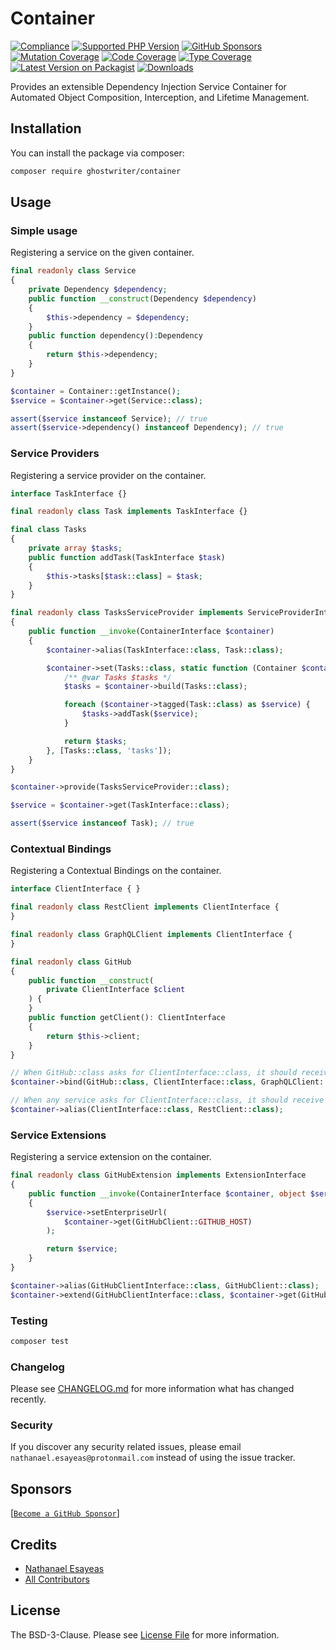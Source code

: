 # Container

[![Compliance](https://github.com/ghostwriter/container/actions/workflows/compliance.yml/badge.svg)](https://github.com/ghostwriter/container/actions/workflows/compliance.yml)
[![Supported PHP Version](https://badgen.net/packagist/php/ghostwriter/container?color=8892bf)](https://www.php.net/supported-versions)
[![GitHub Sponsors](https://img.shields.io/github/sponsors/ghostwriter?label=Sponsor+@ghostwriter/container&logo=GitHub+Sponsors)](https://github.com/sponsors/ghostwriter)
[![Mutation Coverage](https://img.shields.io/endpoint?style=flat&url=https%3A%2F%2Fbadge-api.stryker-mutator.io%2Fgithub.com%2Fghostwriter%2Fcontainer%2Fmain)](https://dashboard.stryker-mutator.io/reports/github.com/ghostwriter/container/main)
[![Code Coverage](https://codecov.io/gh/ghostwriter/container/branch/main/graph/badge.svg)](https://codecov.io/gh/ghostwriter/container)
[![Type Coverage](https://shepherd.dev/github/ghostwriter/container/coverage.svg)](https://shepherd.dev/github/ghostwriter/container)
[![Latest Version on Packagist](https://badgen.net/packagist/v/ghostwriter/container)](https://packagist.org/packages/ghostwriter/container)
[![Downloads](https://badgen.net/packagist/dt/ghostwriter/container?color=blue)](https://packagist.org/packages/ghostwriter/container)

Provides an extensible Dependency Injection Service Container for Automated Object Composition, Interception, and Lifetime Management.

## Installation

You can install the package via composer:

``` bash
composer require ghostwriter/container
```

## Usage

### Simple usage

Registering a service on the given container.

```php
final readonly class Service
{
    private Dependency $dependency;
    public function __construct(Dependency $dependency)
    {
        $this->dependency = $dependency;
    }
    public function dependency():Dependency
    {
        return $this->dependency;
    }
}

$container = Container::getInstance();
$service = $container->get(Service::class);

assert($service instanceof Service); // true
assert($service->dependency() instanceof Dependency); // true
```

### Service Providers

Registering a service provider on the container.

```php
interface TaskInterface {}

final readonly class Task implements TaskInterface {}

final class Tasks
{
    private array $tasks;
    public function addTask(TaskInterface $task)
    {
        $this->tasks[$task::class] = $task;
    }
}

final readonly class TasksServiceProvider implements ServiceProviderInterface
{
    public function __invoke(ContainerInterface $container)
    {
        $container->alias(TaskInterface::class, Task::class);

        $container->set(Tasks::class, static function (Container $container) {
            /** @var Tasks $tasks */
            $tasks = $container->build(Tasks::class);

            foreach ($container->tagged(Task::class) as $service) {
                $tasks->addTask($service);
            }

            return $tasks;
        }, [Tasks::class, 'tasks']);
    }
}

$container->provide(TasksServiceProvider::class);

$service = $container->get(TaskInterface::class);

assert($service instanceof Task); // true
```

### Contextual Bindings

Registering a Contextual Bindings on the container.

```php
interface ClientInterface { }

final readonly class RestClient implements ClientInterface {
}

final readonly class GraphQLClient implements ClientInterface {
}

final readonly class GitHub
{
    public function __construct(
        private ClientInterface $client
    ) {
    }
    public function getClient(): ClientInterface
    {
        return $this->client;
    }
}

// When GitHub::class asks for ClientInterface::class, it should receive an instance of GraphQLClient::class.
$container->bind(GitHub::class, ClientInterface::class, GraphQLClient::class);

// When any service asks for ClientInterface::class, it should receive an instance of RestClient::class.
$container->alias(ClientInterface::class, RestClient::class);
```

### Service Extensions

Registering a service extension on the container.

```php
final readonly class GitHubExtension implements ExtensionInterface
{
    public function __invoke(ContainerInterface $container, object $service): object
    {
        $service->setEnterpriseUrl(
            $container->get(GitHubClient::GITHUB_HOST)
        );

        return $service;
    }
}

$container->alias(GitHubClientInterface::class, GitHubClient::class);
$container->extend(GitHubClientInterface::class, $container->get(GitHubExtention::class));
```

### Testing

``` bash
composer test
```

### Changelog

Please see [CHANGELOG.md](./CHANGELOG.md) for more information what has changed recently.

### Security

If you discover any security related issues, please email `nathanael.esayeas@protonmail.com` instead of using the issue tracker.

## Sponsors

[[`Become a GitHub Sponsor`](https://github.com/sponsors/ghostwriter)]

## Credits

- [Nathanael Esayeas](https://github.com/ghostwriter)
- [All Contributors](https://github.com/ghostwriter/container/contributors)

## License

The BSD-3-Clause. Please see [License File](./LICENSE) for more information.
